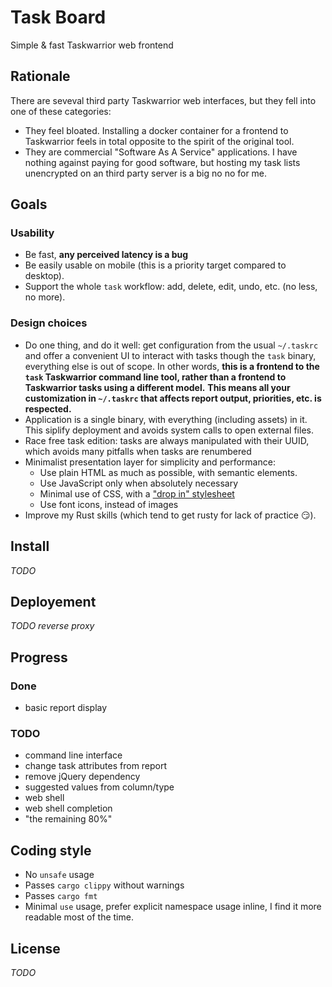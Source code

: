 # Task Board

Simple & fast Taskwarrior web frontend

## Rationale

There are seveval third party Taskwarrior web interfaces, but they fell into one of these categories:

- They feel bloated. Installing a docker container for a frontend to Taskwarrior feels in total opposite to the spirit of the original tool.
- They are commercial "Software As A Service" applications. I have nothing against paying for good software, but hosting my task lists unencrypted on an third party server is a big no no for me.

## Goals

### Usability

- Be fast, **any perceived latency is a bug**
- Be easily usable on mobile (this is a priority target compared to desktop).
- Support the whole `task` workflow: add, delete, edit, undo, etc. (no less, no more).

### Design choices

- Do one thing, and do it well: get configuration from the usual `~/.taskrc` and offer a convenient UI to interact with tasks though the `task` binary, everything else is out of scope. In other words, **this is a frontend to the `task` Taskwarrior command line tool, rather than a frontend to Taskwarrior tasks using a different model.**
  **This means all your customization in `~/.taskrc` that affects report output, priorities, etc. is respected.**
- Application is a single binary, with everything (including assets) in it. This siplify deployment and avoids system calls to open external files.
- Race free task edition: tasks are always manipulated with their UUID, which avoids many pitfalls when tasks are renumbered
- Minimalist presentation layer for simplicity and performance:
  - Use plain HTML as much as possible, with semantic elements.
  - Use JavaScript only when absolutely necessary
  - Minimal use of CSS, with a ["drop in" stylesheet](https://github.com/dohliam/dropin-minimal-css#list-of-frameworks)
  - Use font icons, instead of images
- Improve my Rust skills (which tend to get rusty for lack of practice :smirk:).

## Install

_TODO_

## Deployement

_TODO reverse proxy_

## Progress

### Done

- basic report display

### TODO

- command line interface
- change task attributes from report
- remove jQuery dependency
- suggested values from column/type
- web shell
- web shell completion
- "the remaining 80%"

## Coding style

- No `unsafe` usage
- Passes `cargo clippy` without warnings
- Passes `cargo fmt`
- Minimal `use` usage, prefer explicit namespace usage inline, I find it more readable most of the time.

## License

_TODO_

